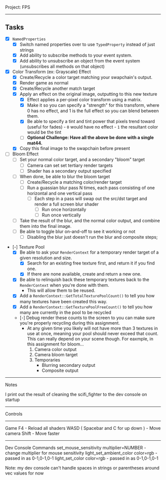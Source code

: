 Project: FPS

------

## Tasks
- [x] `NamedProperties`
    - [x] Switch named properties over to use `TypedProperty` instead of just strings
    - [x] Add ability to subscribe methods to your event system. 
    - [x] Add ability to unsubscribe an object from the event system (unsubscribes all methods on that object)

- [x] Color Transform (ex: Grayscale) Effect
    - [x] Create/Recycle a color target matching your swapchain's output.
    - [x] Render game as normal
    - [x] Create/Recycle another match target
    - [x] Apply an effect on the original image, outputting to this new texture
        - [x] Effect applies a per-pixel color transform using a matrix. 
        - [x] Make it so you can specify a "strength" for this transform, where 0 
              has no effect, and 1 is the full effect so you can blend between them.
        - [x] Be able to specify a tint and tint power that pixels trend toward (useful for fades)
              - `0` would have no effect
              - `1` the resultant color would be the tint 
        - [ ] **Optional Challenge: Have all the above be done with a single mat44.**
    - [x] Copy this final image to the swapchain before present
   
- [ ] Bloom Effect
    - [ ] Set your normal color target, and a secondary "bloom" target
        - [ ] Camera can set set tertiary render targets
        - [ ] Shader has a secondary output specified
    - [ ] When done, be able to blur the bloom target
        - [ ] Create/Recycle a matching color/render target
        - [ ] Run a guassian blur pass N times, each pass consisting of one horizontal and one vertical pass
            - [ ] Each step in a pass will swap out the src/dst target and render a full screen blur shader
                - [ ] Run once horizontally
                - [ ] Run once vertically
    - [ ] Take the result of the blur, and the normal color output, and combine them
          into the final image.
    - [ ] Be able to toggle blur on-and-off to see it working or not
        - [ ] Disabling the blur just doesn't run the blur and composite steps;

- [-] Texture Pool
    - [x] Be able to ask your `RenderContext` for a temporary render target of a given resolution and size.
        - [x] Search for an existing free texture first, and return it if you find one.
        - [x] If there are none available, create and return a new one.
    - [x] Be able to relinquish back these temporary textures back to the `RenderContext` when you're done with them.
        - This will allow them to be reused.
    - [x] Add a `RenderContext::GetTotalTexturePoolCount()` to tell you how many textures have been created this way.
    - [x] Add a `RenderContext::GetTexturePoolFreeCount()` to tell you how many are currently in the pool to be recycled
    - [-] Debug render these counts to the screen to you can make sure you're properly recycling during this assignment.
        - At any given time you likely will not have more than 3 textures in use at once, meaning your pool should never exceed that count.  This can really depend on your scene though.  For eaxmple, in this assignment for bloom... 
          1. Camera color output
          2. Camera bloom target
          3. Temporaries
             - Blurring secondary output
             - Composite output 

-------
Notes

I print out the result of cleaning the scifi_fighter to the dev console on startup

-------
Controls

-------
Game
F4 - Reload all shaders
WASD ( Spacebar and C for up down ) - Move camera
Shift - Move faster 

------
Dev Console Commands
set_mouse_sensitivity multiplier=NUMBER - change multiplier for mouse sensitivity
light_set_ambient_color color=rgb - passed in as 0-1,0-1,0-1
light_set_color color=rgb - passed in as 0-1,0-1,0-1

Note: my dev console can't handle spaces in strings or parentheses around vec values for now